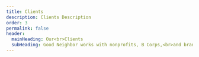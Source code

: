 ```yaml
---
title: Clients
description: Clients Description
order: 3
permalink: false
header:
  mainHeading: Our<br>Clients
  subHeading: Good Neighbor works with nonprofits, B Corps,<br>and brands whose mission and values we believe in.
---
```

